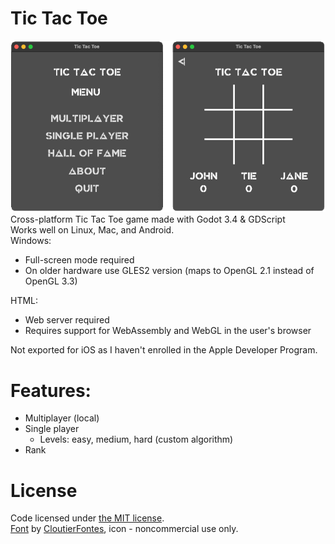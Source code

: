 # Tic Tac Toe

![tic-tac-toe](https://github.com/estarq/godot-tic-tac-toe/blob/main/ui.png)
<br>
Cross-platform Tic Tac Toe game made with Godot 3.4 & GDScript<br>
Works well on Linux, Mac, and Android.<br>
Windows:
* Full-screen mode required
* On older hardware use GLES2 version (maps to OpenGL 2.1 instead of OpenGL 3.3)

HTML:
* Web server required
* Requires support for WebAssembly and WebGL in the user's browser

Not exported for iOS as I haven't enrolled in the Apple Developer Program.<br>

# Features:
* Multiplayer (local)
* Single player
  * Levels: easy, medium, hard (custom algorithm)
* Rank

# License

Code licensed under [the MIT license](https://github.com/estarq/godot-tic-tac-toe/blob/main/LICENSE).<br>
[Font](https://cloutierfontes.ca/game-of-chaos.html) by [CloutierFontes](https://cloutierfontes.ca/), icon - noncommercial use only.
